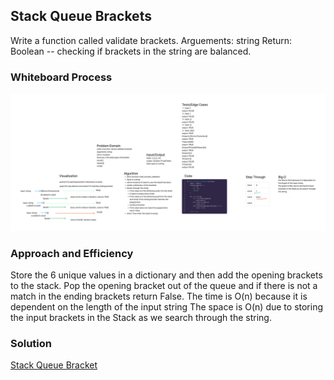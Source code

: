 ## Stack Queue Brackets

Write a function called validate brackets.
Arguements: string
Return: Boolean -- checking if brackets in the string are balanced.

### Whiteboard Process

![Stack Queue Bracket](stacks-queues-brackets.jpg)

### Approach and Efficiency

Store the 6 unique values in a dictionary and then add the opening brackets to the stack.
Pop the opening bracket out of the queue and if there is not a match in the ending brackets return False.
The time is O(n) because it is dependent on the length of the input string
The space is O(n) due to storing the input brackets in the Stack as we search through the string.


### Solution

[Stack Queue Bracket](stacks-queues-brackets.jpg)
